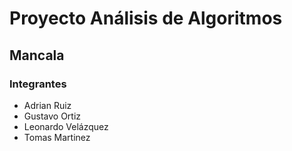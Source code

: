 # Proyecto Análisis de Algoritmos
## Mancala

### Integrantes
- Adrian Ruiz
- Gustavo Ortiz
- Leonardo Velázquez
- Tomas Martinez
